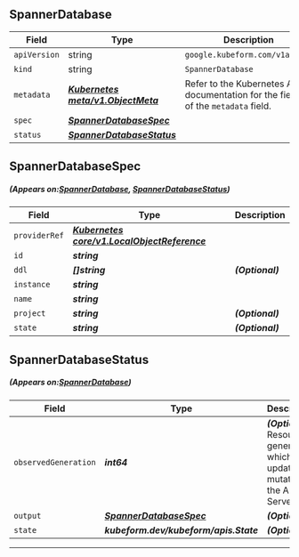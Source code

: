 ## SpannerDatabase
| Field | Type | Description |
| ------ | ----- | ----------- |
| `apiVersion` | string | `google.kubeform.com/v1alpha1` |
|    `kind` | string | `SpannerDatabase` |
| `metadata` | ***[Kubernetes meta/v1.ObjectMeta](https://kubernetes.io/docs/reference/generated/kubernetes-api/v1.13/#objectmeta-v1-meta)***|Refer to the Kubernetes API documentation for the fields of the `metadata` field.|
| `spec` | ***[SpannerDatabaseSpec](#SpannerDatabaseSpec)***||
| `status` | ***[SpannerDatabaseStatus](#SpannerDatabaseStatus)***||
## SpannerDatabaseSpec
##### (Appears on:[SpannerDatabase](#SpannerDatabase), [SpannerDatabaseStatus](#SpannerDatabaseStatus))
| Field | Type | Description |
| ------ | ----- | ----------- |
| `providerRef` | ***[Kubernetes core/v1.LocalObjectReference](https://kubernetes.io/docs/reference/generated/kubernetes-api/v1.13/#localobjectreference-v1-core)***||
| `id` | ***string***||
| `ddl` | ***[]string***| ***(Optional)*** |
| `instance` | ***string***||
| `name` | ***string***||
| `project` | ***string***| ***(Optional)*** |
| `state` | ***string***| ***(Optional)*** |
## SpannerDatabaseStatus
##### (Appears on:[SpannerDatabase](#SpannerDatabase))
| Field | Type | Description |
| ------ | ----- | ----------- |
| `observedGeneration` | ***int64***| ***(Optional)*** Resource generation, which is updated on mutation by the API Server.|
| `output` | ***[SpannerDatabaseSpec](#SpannerDatabaseSpec)***| ***(Optional)*** |
| `state` | ***kubeform.dev/kubeform/apis.State***| ***(Optional)*** |
---

